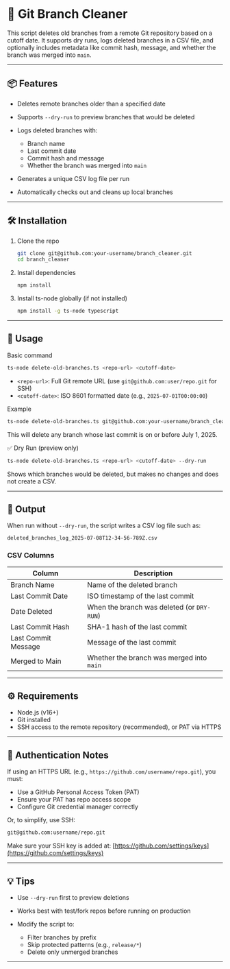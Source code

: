 # 🧹 Git Branch Cleaner

This script deletes old branches from a remote Git repository based on a cutoff date. It supports dry runs, logs deleted branches in a CSV file, and optionally includes metadata like commit hash, message, and whether the branch was merged into `main`.

---

## 📦 Features

* Deletes remote branches older than a specified date
* Supports `--dry-run` to preview branches that would be deleted
* Logs deleted branches with:

  * Branch name
  * Last commit date
  * Commit hash and message
  * Whether the branch was merged into `main`
* Generates a unique CSV log file per run
* Automatically checks out and cleans up local branches

---

## 🛠 Installation

1. Clone the repo

   ```bash
   git clone git@github.com:your-username/branch_cleaner.git
   cd branch_cleaner
   ```

2. Install dependencies

   ```bash
   npm install
   ```

3. Install ts-node globally (if not installed)

   ```bash
   npm install -g ts-node typescript
   ```

---

## 🚀 Usage

Basic command

```bash
ts-node delete-old-branches.ts <repo-url> <cutoff-date>
```

* `<repo-url>`: Full Git remote URL (use `git@github.com:user/repo.git` for SSH)
* `<cutoff-date>`: ISO 8601 formatted date (e.g., `2025-07-01T00:00:00`)

Example

```bash
ts-node delete-old-branches.ts git@github.com:your-username/branch_cleaner_test.git "2025-07-01T00:00:00"
```

This will delete any branch whose last commit is on or before July 1, 2025.

✅ Dry Run (preview only)

```bash
ts-node delete-old-branches.ts <repo-url> <cutoff-date> --dry-run
```

Shows which branches would be deleted, but makes no changes and does not create a CSV.

---

## 📄 Output

When run without `--dry-run`, the script writes a CSV log file such as:

```
deleted_branches_log_2025-07-08T12-34-56-789Z.csv
```

### CSV Columns

| Column              | Description                                |
| ------------------- | ------------------------------------------ |
| Branch Name         | Name of the deleted branch                 |
| Last Commit Date    | ISO timestamp of the last commit           |
| Date Deleted        | When the branch was deleted (or `DRY-RUN`) |
| Last Commit Hash    | SHA-1 hash of the last commit              |
| Last Commit Message | Message of the last commit                 |
| Merged to Main      | Whether the branch was merged into `main`  |

---

## ⚙️ Requirements

* Node.js (v16+)
* Git installed
* SSH access to the remote repository (recommended), or PAT via HTTPS

---

## 🔐 Authentication Notes

If using an HTTPS URL (e.g., `https://github.com/username/repo.git`), you must:

* Use a GitHub Personal Access Token (PAT)
* Ensure your PAT has repo access scope
* Configure Git credential manager correctly

Or, to simplify, use SSH:

```bash
git@github.com:username/repo.git
```

Make sure your SSH key is added at: [https://github.com/settings/keys](https://github.com/settings/keys)

---

## 💡 Tips

* Use `--dry-run` first to preview deletions
* Works best with test/fork repos before running on production
* Modify the script to:

  * Filter branches by prefix
  * Skip protected patterns (e.g., `release/*`)
  * Delete only unmerged branches

---
